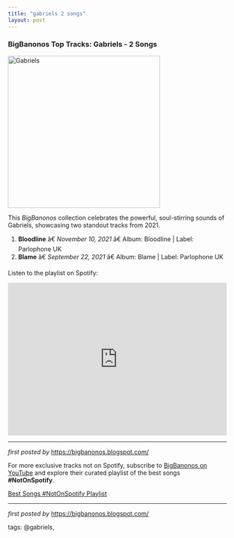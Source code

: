```yaml
---
title: "gabriels 2 songs"
layout: post
---
```

<h3>BigBanonos Top Tracks: Gabriels - 2 Songs</h3>
<div class="separator"> <a href="https://link_to_gabriels_image.jpg" > <img alt="Gabriels" border="0" height="350" src="https://www.nme.com/wp-content/uploads/2021/09/Gabriels-band.jpg" /> </a>
</div> <p>This <em>BigBanonos</em> collection celebrates the powerful, soul-stirring sounds of Gabriels, showcasing two standout tracks from 2021.</p> <ol> <li><strong>Bloodline</strong> â€ <em>November 10, 2021</em> â€ Album: Bloodline | Label: Parlophone UK</li> <li><strong>Blame</strong> â€ <em>September 22, 2021</em> â€ Album: Blame | Label: Parlophone UK</li>
</ol> <p>Listen to the playlist on Spotify:</p>
<iframe src="https://open.spotify.com/embed/playlist/4S2CIrINjNuvGKuahlG3ec?utm_source=generator" width="100%" height="352" frameBorder="0" allowfullscreen="" allow="autoplay; clipboard-write; encrypted-media; fullscreen; picture-in-picture" loading="lazy"></iframe> <hr />
<p><em>first posted by</em> <a href="https://bigbanonos.blogspot.com/" rel="noopener" target="_new">https://bigbanonos.blogspot.com/</a></p>


<!--Subscribe and Playlist Links-->
<div>
    <p>For more exclusive tracks not on Spotify, subscribe to <a href="https://www.youtube.com/@BigBanonos" target="_blank">BigBanonos on YouTube</a> and explore their curated playlist of the best songs <strong>#NotOnSpotify</strong>.</p>
    <p><a href="https://www.youtube.com/playlist?list=PLtuNtuTatqI0kFahUCbtbfenC_ET5O_tr" target="_blank">Best Songs #NotOnSpotify Playlist<br /></a></p></div>

<hr />

<p><em>first posted by</em> <a href="https://bigbanonos.blogspot.com/" rel="noopener" target="_new">https://bigbanonos.blogspot.com/</a></p>

<p>tags: @gabriels,</p>
